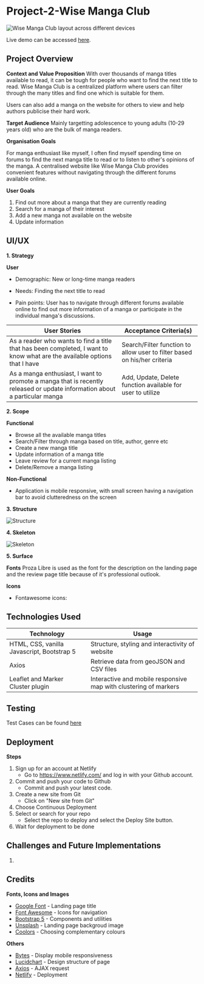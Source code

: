 # Project-2-Wise Manga Club

![Wise Manga Club layout across different devices]()

Live demo can be accessed [here](https://wisemangaclub.netlify.app/).

## Project Overview 

**Context and Value Proposition**
With over thousands of manga titles available to read, it can be tough for people who want to find the next title to read. Wise Manga Club is a centralized platform where users can filter through the many titles and find one which is suitable for them. 

Users can also add a manga on the website for others to view and help authors publicise their hard work. 

**Target Audience**
Mainly targetting adolescence to young adults (10-29 years old) who are the bulk of manga readers. 

**Organisation Goals** 

For manga enthusiast like myself, I often find myself spending time on forums to find the next manga title to read or to listen to other's opinions of the manga. A centralised website like Wise Manga Club provides convenient features without navigating through the different forums available online.        

**User Goals**
1. Find out more about a manga that they are currently reading 
2. Search for a manga of their interest 
3. Add a new manga not available on the website 
4. Update information 


## UI/UX 

**1. Strategy**

**User** 

- Demographic: New or long-time manga readers 

- Needs: Finding the next title to read 

- Pain points: User has to navigate through different forums available online to find out more information of a manga or participate in the individual manga's discussions. 

| User Stories | Acceptance Criteria(s) |
| ------------ | ---------------------- |
| As a reader who wants to find a title that has been completed, I want to know what are the available options that I have | Search/Filter function to allow user to filter based on his/her criteria | 
| As a manga enthusiast, I want to promote a manga that is recently released or update information about a particular manga | Add, Update, Delete function available for user to utilize |  

**2. Scope** 

**Functional**

- Browse all the available manga titles 
- Search/Filter through manga based on title, author, genre etc 
- Create a new manga title
- Update information of a manga title
- Leave review for a current manga listing
- Delete/Remove a manga listing 

**Non-Functional** 

- Application is mobile responsive, with small screen having a navigation bar to avoid clutteredness on the screen 

**3. Structure** 

![Structure]() 

**4. Skeleton**

![Skeleton]()

**5. Surface**

**Fonts** 
Proza Libre is used as the font for the description on the landing page and the review page title because of it's professional outlook. 

**Icons** 

- Fontawesome icons: 


## Technologies Used 

| Technology | Usage |
| -- | -- |
| HTML, CSS, vanilla Javascript, Bootstrap 5 | Structure, styling and interactivity of website |
| Axios | Retrieve data from geoJSON and CSV files | 
| Leaflet and Marker Cluster plugin | Interactive and mobile responsive map with clustering of markers | 


## Testing 

Test Cases can be found [here]()

## Deployment 

**Steps**

1. Sign up for an account at Netlify
    - Go to https://www.netlify.com/ and log in with your Github account. 
2. Commit and push your code to Github
    - Commit and push your latest code.
3. Create a new site from Git
    - Click on "New site from Git"
4. Choose Continuous Deployment
5. Select or search for your repo 
    - Select the repo to deploy and select the Deploy Site button.
6. Wait for deployment to be done

## Challenges and Future Implementations 

1.  

## Credits 

**Fonts, Icons and Images** 

- [Google Font](https://fonts.google.com/specimen/Proza+Libre) - Landing page title 
- [Font Awesome](https://fontawesome.com/) - Icons for navigation 
- [Bootstrap 5](https://getbootstrap.com/) - Components and utilities
- [Unsplash](https://unsplash.com/) - Landing page backgroud image  
- [Coolors](https://coolors.co/820263-d90368-eadeda-2e294e-ffd400) - Choosing complementary colours

**Others** 
- [Bytes](https://ui.dev/amiresponsive) - Display mobile responsiveness
- [Lucidchart](https://www.lucidchart.com/pages/) - Design structure of page 
- [Axios](https://cdnjs.com/libraries/axios) - AJAX request
- [Netlify](https://www.netlify.com/) - Deployment 
